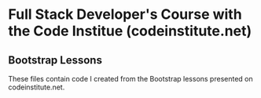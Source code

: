 # Full Stack Developer's Course with the Code Institue (codeinstitute.net)

## Bootstrap Lessons

These files contain code I created from the Bootstrap lessons
presented on codeinstitute.net.
